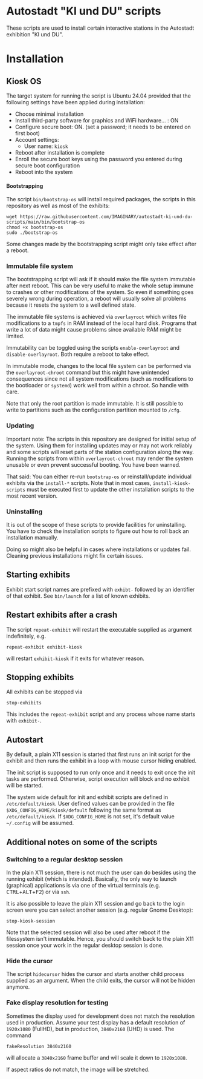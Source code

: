 # Autostadt "KI und DU" scripts

These scripts are used to install certain interactive stations in the Autostadt exhibition "KI und DU".

# Installation

## Kiosk OS

The target system for running the script is Ubuntu 24.04 provided that the following settings have been applied during installation:

- Choose minimal installation
- Install third-party software for graphics and WiFi hardware... : ON
- Configure secure boot: ON. (set a password; it needs to be entered on first boot)
- Account settings:
    + User name: `kiosk`
- Reboot after installation is complete
- Enroll the secure boot keys using the password you entered during secure boot configuration
- Reboot into the system

#### Bootstrapping

The script `bin/bootstrap-os` will install required packages, the scripts in this repository as
well as most of the exhibits:

```
wget https://raw.githubusercontent.com/IMAGINARY/autostadt-ki-und-du-scripts/main/bin/bootstrap-os
chmod +x bootstrap-os
sudo ./bootstrap-os
```

Some changes made by the bootstrapping script might only take effect after a reboot.

### Immutable file system

The bootstrapping script will ask if it should make the file system immutable after next reboot. This can be very useful to make the whole setup immune to crashes or other modifications of the system. So even if something goes severely wrong during operation, a reboot will usually solve all problems because it resets the system to a well defined state.

The immutable file systems is achieved via `overlayroot` which writes file modifications to a `tmpfs` in RAM instead of the local hard disk. Programs that write a lot of data might cause problems since available RAM might be limited.

Immutability can be toggled using the scripts `enable-overlayroot` and `disable-overlayroot`. Both require a reboot to take effect.

In immutable mode, changes to the local file system can be performed via the `overlayroot-chroot` command but this might have unintended consequences since not all system modifications (such as modifications to the bootloader or `systemd`) work well from within a chroot. So handle with care.

Note that only the root partition is made immutable. It is still possible to write to partitions such as the configuration partition mounted to `/cfg`. 

### Updating

Important note: The scripts in this repository are designed for initial setup of the system. Using them for installing updates may or may not work reliably and some scripts will reset parts of the station configuration along the way. Running the scripts from within `overlayroot-chroot` may render the system unusable or even prevent successful booting. You have been warned.

That said: You can either re-run `bootstrap-os` or reinstall/update individual exhibits via the
`install-*` scripts. Note that in most cases, `install-kiosk-scripts` must be executed first
to update the other installation scripts to the most recent version.

### Uninstalling

It is out of the scope of these scripts to provide facilities for uninstalling.
You have to check the installation scripts to figure out how to roll back an installation manually.

Doing so might also be helpful in cases where installations or updates fail. Cleaning previous installations might fix certain issues.

## Starting exhibits
Exhibit start script names are prefixed with `exhibt-` followed by an identifier of that exhibit. See `bin/launch` for a list of known exhibits.

## Restart exhibits after a crash
The script `repeat-exhibit` will restart the executable supplied as argument indefinitely, e.g.
```
repeat-exhibit exhibit-kiosk
```
will restart `exhibit-kiosk` if it exits for whatever reason.

## Stopping exhibits
All exhibits can be stopped via
```
stop-exhibits
```
This includes the `repeat-exhibit` script and any process whose name starts with `exhibit-`.

## Autostart

By default, a plain X11 session is started that first runs an init script for the exhibit and then runs the exhibit in a loop with mouse cursor hiding enabled.

The init script is supposed to run only once and it needs to exit once the init tasks are performed. Otherwise, script execution will block and no exhibit will be started.

The system wide default for init and exhibit scripts are defined in `/etc/default/kiosk`.
User defined values can be provided in the file `$XDG_CONFIG_HOME/kiosk/default` following the same format as `/etc/default/kiosk`.
If `$XDG_CONFIG_HOME` is not set, it's default value `~/.config` will be assumed.

## Additional notes on some of the scripts

### Switching to a regular desktop session

In the plain X11 session, there is not much the user can do besides using the running exhibit (which is intended). Basically, the only way to launch (graphical) applications is via one of the virtual terminals (e.g. <kbd>CTRL</kbd>+<kbd>ALT</kbd>+<kbd>F2</kbd>) or via `ssh`.

It is also possible to leave the plain X11 session and go back to the login screen were you can select another session (e.g. regular Gnome Desktop):
```
stop-kiosk-session
```
Note that the selected session will also be used after reboot if the filessystem isn't immutable. Hence, you should switch back to the plain X11 session once your work in the regular desktop session is done.

### Hide the cursor
The script `hidecursor` hides the cursor and starts another child process supplied as an argument.
When the child exits, the cursor will not be hidden anymore.

### Fake display resolution for testing
Sometimes the display used for development does not match the resolution used in production.
Assume your test display has a default resolution of `1920x1080` (FullHD), but in production, `3840x2160` (UHD) is used.
The command
```
fakeResolution 3840x2160
```
will allocate a `3840x2160` frame buffer and will scale it down to `1920x1080`.

If aspect ratios do not match, the image will be stretched.
